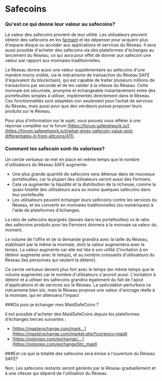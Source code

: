 # Safecoins

### Qu'est ce qui donne leur valeur au safecoins?

La valeur des safecoins provient de leur utilité. Les utilisateurs peuvent obtenir des safecoins en les [farmant](http://systemdocs.maidsafe.net/content/en/how_to_use_it/farmers.html) et les dépenser pour acquérir plus d'espace disque ou accéder aux applications et services du Réseau. Il sera aussi possible d'acheter des safecoins via des plateformes d'échanges au lancement du Réseau, ce qui aura pour effet de donner aux safecoin une valeur par rapport aux monnaies traditionnelles.

Le Réseau donne aussi une valeur supplémentaire au safecoins d'une manière moins visible, via le mécanisme de transaction du Réseau SAFE (l'équivalent  du blockchain), qui est capable de traiter plusieurs millions de transactions par seconde et de les valider à la vitesse du Réseau. Cette monnaie est sécurisée, anonyme et échangeable instantanément entre des portefeuilles simples à utiliser, implémentés directement dans le Réseau. Ces fonctionnalités sont adaptées non seulement pour l’achat de services du Réseau, mais aussi pour que des vendeurs puisse proposer leurs produits sur le Réseau.

Pour plus d'information sur le sujet, vous pouvez vous référer à une réponse complète sur le forum [https://forum.safenetwork.io/](https://forum.safenetwork.io/t/what-gives-safecoin-value-and-differentiates-it-from-altcoins/411).

### Comment les safecoin sont-ils valorises?

Un cercle vertueux se met en place en même temps que le nombre d'utilisateurs du Réseau SAFE augmente:

* Une plus grande quantité de safecoins sera détenue dans de nouveaux portefeuilles, car la plupart des utilisateurs seront aussi des Fermiers.
* Cela va augmenter la liquidité et la distribution de la richesse, comme la quasi-totalité des utilisateurs aura au moins quelques safecoins dans leur portefeuille.
* Les utilisateurs peuvent échanger leurs safecoins contre les services du Réseau, et les convertir en monnaies traditionnelles (ou numériques) à l'aide de plateformes d'échanges.

Le ratio de safecoins épargnés (laissés dans les portefeuilles) vs le ratio des safecoins produits pour les Fermiers donnera à la monnaie sa valeur du moment.

Le volume de l'offre et de la demande grandira avec la taille du Réseau, stabilisant par la même la monnaie, dont la valeur augmentera avec le temps. La valeur augmente car elle est liée à son utilité (l'incitation à en détenir augmente avec le temps), et au nombre croissants d'utilisateurs du Réseau (les personnes qui veulent la détenir).

Ce cercle vertueux devient plus fort avec le temps (en même temps que le volume augmente) car le nombre d'utilisateurs  s'accroit aussi. L'incitation à détenir et à utiliser les safecoins grandira également du fait de l'ajout d'applications et de services sur le Réseau. La spéculation perturbera ce mécanisme bien sûr, mais le Réseau propose une valeur d'ancrage réelle à la monnaie, qui en atténuera l'impact

###Où puis-je échanger mes MaidSafeCoins ?

Il est possible d'acheter des MaidSafeCoins depuis les plateformes d'échanges tierces suivantes : 

* [https://masterxchange.com/mark...](https://masterxchange.com/market.php?currency=maid)
* [https://poloniex.com/exchange/....](https://poloniex.com/exchange/btc_maid)

###Est-ce que la totalité des safecoins sera émise à l'ouverture du Réseau SAFE?

Non. Les safecoins restants seront générés par le Réseau graduellement et à une vitesse qui dépend de l'utilisation du Réseau.
